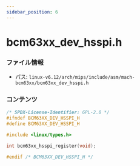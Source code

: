 ```yaml
---
sidebar_position: 6
---
```

# bcm63xx_dev_hsspi.h

### ファイル情報

- パス: `linux-v6.12/arch/mips/include/asm/mach-bcm63xx/bcm63xx_dev_hsspi.h`

### コンテンツ

```h
/* SPDX-License-Identifier: GPL-2.0 */
#ifndef BCM63XX_DEV_HSSPI_H
#define BCM63XX_DEV_HSSPI_H

#include <linux/types.h>

int bcm63xx_hsspi_register(void);

#endif /* BCM63XX_DEV_HSSPI_H */

```
